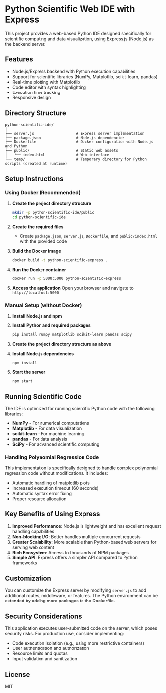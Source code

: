 # Python Scientific Web IDE with Express

This project provides a web-based Python IDE designed specifically for scientific computing and data visualization, using Express.js (Node.js) as the backend server.

## Features

- Node.js/Express backend with Python execution capabilities
- Support for scientific libraries (NumPy, Matplotlib, scikit-learn, pandas)
- Real-time plotting with Matplotlib
- Code editor with syntax highlighting
- Execution time tracking
- Responsive design

## Directory Structure

```
python-scientific-ide/
│
├── server.js                   # Express server implementation
├── package.json                # Node.js dependencies
├── Dockerfile                  # Docker configuration with Node.js and Python
├── public/                     # Static web assets
│   └── index.html              # Web interface
└── temp/                       # Temporary directory for Python scripts (created at runtime)
```

## Setup Instructions

### Using Docker (Recommended)

1. **Create the project directory structure**
   ```bash
   mkdir -p python-scientific-ide/public
   cd python-scientific-ide
   ```

2. **Create the required files**
   - Create `package.json`, `server.js`, `Dockerfile`, and `public/index.html` with the provided code

3. **Build the Docker image**
   ```bash
   docker build -t python-scientific-express .
   ```

4. **Run the Docker container**
   ```bash
   docker run -p 5000:5000 python-scientific-express
   ```

5. **Access the application**
   Open your browser and navigate to `http://localhost:5000`

### Manual Setup (without Docker)

1. **Install Node.js and npm**

2. **Install Python and required packages**
   ```bash
   pip install numpy matplotlib scikit-learn pandas scipy
   ```

3. **Create the project directory structure as above**

4. **Install Node.js dependencies**
   ```bash
   npm install
   ```

5. **Start the server**
   ```bash
   npm start
   ```

## Running Scientific Code

The IDE is optimized for running scientific Python code with the following libraries:

- **NumPy** - For numerical computations
- **Matplotlib** - For data visualization
- **scikit-learn** - For machine learning
- **pandas** - For data analysis
- **SciPy** - For advanced scientific computing

### Handling Polynomial Regression Code

This implementation is specifically designed to handle complex polynomial regression code without modifications. It includes:

- Automatic handling of matplotlib plots
- Increased execution timeout (60 seconds)
- Automatic syntax error fixing
- Proper resource allocation

## Key Benefits of Using Express

1. **Improved Performance**: Node.js is lightweight and has excellent request handling capabilities
2. **Non-blocking I/O**: Better handles multiple concurrent requests
3. **Greater Scalability**: More scalable than Python-based web servers for serving web content
4. **Rich Ecosystem**: Access to thousands of NPM packages
5. **Simple API**: Express offers a simpler API compared to Python frameworks

## Customization

You can customize the Express server by modifying `server.js` to add additional routes, middleware, or features. The Python environment can be extended by adding more packages to the Dockerfile.

## Security Considerations

This application executes user-submitted code on the server, which poses security risks. For production use, consider implementing:

- Code execution isolation (e.g., using more restrictive containers)
- User authentication and authorization
- Resource limits and quotas
- Input validation and sanitization

## License

MIT